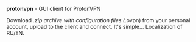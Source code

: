 **protonvpn** - GUI client for ProtonVPN

Download *.zip archive with configuration files (*.ovpn) from your personal account, upload to the client and connect. It's simple...
Localization of RU/EN.
